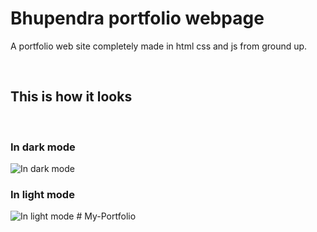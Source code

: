 # Bhupendra portfolio webpage

A portfolio web site completely made in html css and js from ground up.


<br>

## This is how it looks

<br>

### In dark mode

![In dark mode](./preview/hailee-dark.png)

### In light mode

![In light mode](./preview/hailee-light.png)
#   M y - P o r t f o l i o 
 
 
